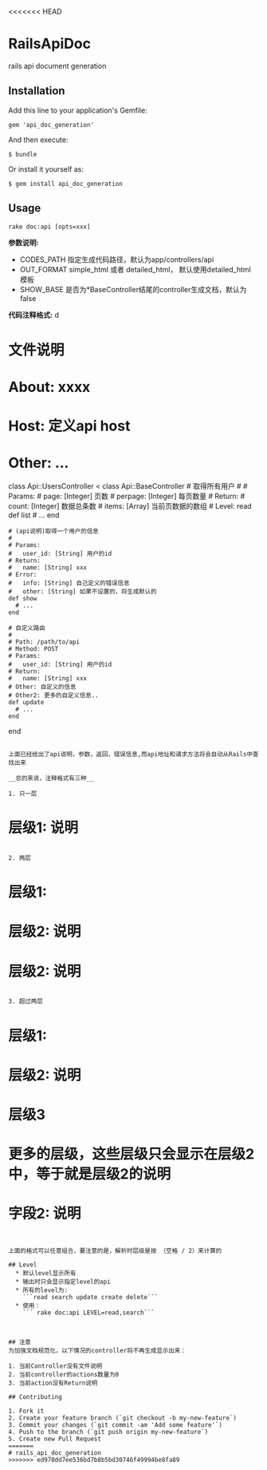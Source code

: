<<<<<<< HEAD
# RailsApiDoc

rails api document generation

## Installation

Add this line to your application's Gemfile:

    gem 'api_doc_generation'

And then execute:

    $ bundle

Or install it yourself as:

    $ gem install api_doc_generation

## Usage

`rake doc:api [opts=xxx]`

__参数说明:__

  * CODES_PATH
    指定生成代码路径，默认为app/controllers/api
  * OUT_FORMAT
    simple_html 或者 detailed_html， 默认使用detailed_html 模板
  * SHOW_BASE
    是否为*BaseController结尾的controller生成文档，默认为false

__代码注释格式:__
d

  # 文件说明
  # About: xxxx
  # Host: 定义api host
  # Other: ...
  class Api::UsersController < class Api::BaseController
    # 取得所有用户
    # 
    # Params:
    #   page: [Integer] 页数
    #   perpage: [Integer] 每页数量
    # Return:
    #   count: [Integer] 数据总条数
    #   items: [Array] 当前页数据的数组
    # Level: read
    def list
      # ...
    end

    # (api说明)取得一个用户的信息
    # 
    # Params:
    #   user_id: [String] 用户的id
    # Return:
    #   name: [String] xxx
    # Error:
    #   info: [String] 自己定义的错误信息
    #   other: [String] 如果不设置的，将生成默认的
    def show
      # ...
    end

    # 自定义路由
    # 
    # Path: /path/to/api
    # Method: POST
    # Params:
    #   user_id: [String] 用户的id
    # Return:
    #   name: [String] xxx
    # Other: 自定义的信息
    # Other2: 更多的自定义信息..
    def update
      # ...
    end
  end
```

上面已经给出了api说明，参数，返回，错误信息,而api地址和请求方法将会自动从Rails中查找出来

__总的来说，注释格式有三种__

1. 只一层

```
# 层级1: 说明
```

2. 两层

```
# 层级1:
#   层级2: 说明
#   层级2: 说明
```

3. 超过两层

```
# 层级1:
#   层级2: 说明
#     层级3
#       更多的层级，这些层级只会显示在层级2中，等于就是层级2的说明
#   字段2: 说明
```


上面的格式可以任意组合，要注意的是，解析时层级是按 （空格 / 2）来计算的

## Level
  * 默认level显示所有
  * 输出时只会显示指定level的api
  * 所有的level为:
    ```read search update create delete```
  * 使用：
    ``` rake doc:api LEVEL=read,search```



## 注意
为加强文档规范化，以下情况的controller将不再生成显示出来：

1. 当前Controller没有文件说明
2. 当前controller的actions数量为0
3. 当前action没有Return说明

## Contributing

1. Fork it
2. Create your feature branch (`git checkout -b my-new-feature`)
3. Commit your changes (`git commit -am 'Add some feature'`)
4. Push to the branch (`git push origin my-new-feature`)
5. Create new Pull Request
=======
# rails_api_doc_generation
>>>>>>> ed970dd7ee536bd7b8b5bd30746f49994be8fa89
